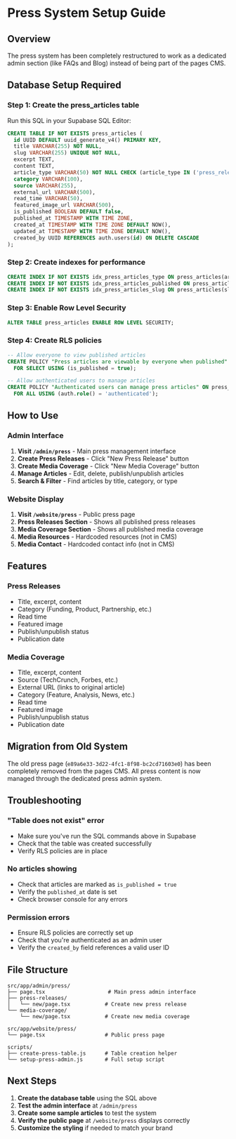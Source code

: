 # Press System Setup Guide

## Overview
The press system has been completely restructured to work as a dedicated admin section (like FAQs and Blog) instead of being part of the pages CMS.

## Database Setup Required

### Step 1: Create the press_articles table
Run this SQL in your Supabase SQL Editor:

```sql
CREATE TABLE IF NOT EXISTS press_articles (
  id UUID DEFAULT uuid_generate_v4() PRIMARY KEY,
  title VARCHAR(255) NOT NULL,
  slug VARCHAR(255) UNIQUE NOT NULL,
  excerpt TEXT,
  content TEXT,
  article_type VARCHAR(50) NOT NULL CHECK (article_type IN ('press_release', 'media_coverage')),
  category VARCHAR(100),
  source VARCHAR(255),
  external_url VARCHAR(500),
  read_time VARCHAR(50),
  featured_image_url VARCHAR(500),
  is_published BOOLEAN DEFAULT false,
  published_at TIMESTAMP WITH TIME ZONE,
  created_at TIMESTAMP WITH TIME ZONE DEFAULT NOW(),
  updated_at TIMESTAMP WITH TIME ZONE DEFAULT NOW(),
  created_by UUID REFERENCES auth.users(id) ON DELETE CASCADE
);
```

### Step 2: Create indexes for performance
```sql
CREATE INDEX IF NOT EXISTS idx_press_articles_type ON press_articles(article_type);
CREATE INDEX IF NOT EXISTS idx_press_articles_published ON press_articles(is_published, published_at);
CREATE INDEX IF NOT EXISTS idx_press_articles_slug ON press_articles(slug);
```

### Step 3: Enable Row Level Security
```sql
ALTER TABLE press_articles ENABLE ROW LEVEL SECURITY;
```

### Step 4: Create RLS policies
```sql
-- Allow everyone to view published articles
CREATE POLICY "Press articles are viewable by everyone when published" ON press_articles
  FOR SELECT USING (is_published = true);

-- Allow authenticated users to manage articles
CREATE POLICY "Authenticated users can manage press articles" ON press_articles
  FOR ALL USING (auth.role() = 'authenticated');
```

## How to Use

### Admin Interface
1. **Visit `/admin/press`** - Main press management interface
2. **Create Press Releases** - Click "New Press Release" button
3. **Create Media Coverage** - Click "New Media Coverage" button
4. **Manage Articles** - Edit, delete, publish/unpublish articles
5. **Search & Filter** - Find articles by title, category, or type

### Website Display
1. **Visit `/website/press`** - Public press page
2. **Press Releases Section** - Shows all published press releases
3. **Media Coverage Section** - Shows all published media coverage
4. **Media Resources** - Hardcoded resources (not in CMS)
5. **Media Contact** - Hardcoded contact info (not in CMS)

## Features

### Press Releases
- Title, excerpt, content
- Category (Funding, Product, Partnership, etc.)
- Read time
- Featured image
- Publish/unpublish status
- Publication date

### Media Coverage
- Title, excerpt, content
- Source (TechCrunch, Forbes, etc.)
- External URL (links to original article)
- Category (Feature, Analysis, News, etc.)
- Read time
- Featured image
- Publish/unpublish status
- Publication date

## Migration from Old System

The old press page (`e89a6e33-3d22-4fc1-8f98-bc2cd71603e0`) has been completely removed from the pages CMS. All press content is now managed through the dedicated press admin system.

## Troubleshooting

### "Table does not exist" error
- Make sure you've run the SQL commands above in Supabase
- Check that the table was created successfully
- Verify RLS policies are in place

### No articles showing
- Check that articles are marked as `is_published = true`
- Verify the `published_at` date is set
- Check browser console for any errors

### Permission errors
- Ensure RLS policies are correctly set up
- Check that you're authenticated as an admin user
- Verify the `created_by` field references a valid user ID

## File Structure

```
src/app/admin/press/
├── page.tsx                    # Main press admin interface
├── press-releases/
│   └── new/page.tsx           # Create new press release
└── media-coverage/
    └── new/page.tsx           # Create new media coverage

src/app/website/press/
└── page.tsx                   # Public press page

scripts/
├── create-press-table.js      # Table creation helper
└── setup-press-admin.js       # Full setup script
```

## Next Steps

1. **Create the database table** using the SQL above
2. **Test the admin interface** at `/admin/press`
3. **Create some sample articles** to test the system
4. **Verify the public page** at `/website/press` displays correctly
5. **Customize the styling** if needed to match your brand
